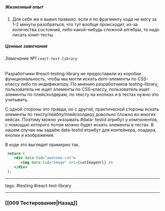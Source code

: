 ##### Жизненный опыт

1. Для себя же я вывел правило: если я по фрагменту кода не могу за 1-2 минуты разобраться, что тут вообще происходит, из-за количества состояний, либо какой-нибудь сложной алгебры, то надо писать юнит-тесты.

##### Ценные замечания

###### Замечание №1 `react-test-library`

Разработчики #react-testing-library не предоставили из коробки функциональность, чтобы мы могли искать dom-элементы по CSS-классу либо по индификатору. По мнению разработчиков testing-library, пользователь не ищет элементы по CSS-классу, пользователь ищет элементы по плейсхолдерам, по тексту на кнопках и в тестах нужно это учитывать.

С одной стороны это правда, но с другой, практической стороны искать элементы по тексту/лейблу/плейсхолдеру довольно сложно во многих кейсах. Поэтому можно указывать #data- testid атрибут у компонентов, с помощью которого потом можно будет искать элементы в тестах. В нашем случае мы задаём data-testid атрибут для контейнера, лоадера, кнопки и изображения.

В коде это выглядит примерно так.

```jsx
 return (
    <div data-tid="awesome-cat">
       <img data-tid="image" src={catImageUrl} />
    </div>
 );
```

___
tags: #testing #react-test-library

_____

### [[009 Тестирование|Назад]]